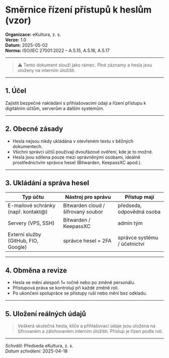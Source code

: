 # Směrnice řízení přístupů k heslům (vzor)
<!-- # interni/smernice-rizeni-pristupu-k-heslum.md -->

**Organizace:** eKultura, z. s.  
**Verze:** 1.0  
**Datum:** 2025-05-02  
**Norma:** ISO/IEC 27001:2022 – A.5.15, A.5.16, A.5.17

---

> ⚠️ Tento dokument slouží jako rámec. Plné záznamy a hesla jsou uloženy na interním úložišti.

---

## 1. Účel

Zajistit bezpečné nakládání s přihlašovacími údaji a řízení přístupu k digitálním účtům, serverům a dalším systémům.

---

## 2. Obecné zásady

- Hesla nejsou nikdy ukládána v otevřeném textu v běžných dokumentech.
- Všichni správci účtů používají dvoufázové ověření, kde je to možné.
- Hesla jsou sdílena pouze mezi oprávněnými osobami, ideálně prostřednictvím správce hesel (Bitwarden, KeepassXC apod.).

---

## 3. Ukládání a správa hesel

| Typ účtu | Nástroj pro správu | Přístup mají |
|----------|--------------------|---------------|
| E-mailové schránky (např. kontakt@) | Bitwarden cloud / šifrovaný soubor | předseda, odpovědná osoba |
| Servery (VPS, SSH) | Bitwarden / KeepassXC | admin tým |
| Externí služby (GitHub, FIO, Google) | správce hesel + 2FA | správce systému / účetnictví |

---

## 4. Obměna a revize

- Hesla se mění alespoň 1× ročně nebo po změně personálu.
- Přístupová práva se kontrolují při každé změně rolí.
- Po ukončení spolupráce se přístupy ruší nebo mění bez odkladu.

---

## 5. Uložení reálných údajů

> Veškerá skutečná hesla, klíče a přihlašovací údaje jsou uložena na šifrovaném a zálohovaném interním úložišti. Přístup je řízen podle rolí.

---

*Schválil:* Předseda eKultura, z. s.  
*Datum schválení:* 2025-04-18
